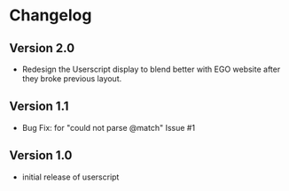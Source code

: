 # Changelog

## Version 2.0
- Redesign the Userscript display to blend better with EGO website after they broke previous layout.

## Version 1.1
- Bug Fix: for "could not parse @match" Issue #1

## Version 1.0
- initial release of userscript
